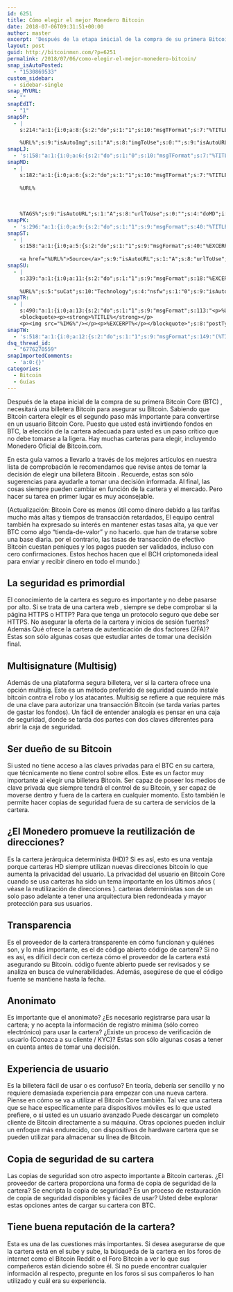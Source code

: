 ```yaml
---
id: 6251
title: Cómo elegir el mejor Monedero Bitcoin
date: 2018-07-06T09:31:51+00:00
author: master
excerpt: 'Después de la etapa inicial de la compra de su primera Bitcoin Core (BTC) , necesitará una billetera Bitcoin para asegurar su Bitcoin. Sabiendo que Bitcoin cartera elegir es el segundo paso más importante para convertirse en un usuario Bitcoin Core. '
layout: post
guid: http://bitcoinmxn.com/?p=6251
permalink: /2018/07/06/como-elegir-el-mejor-monedero-bitcoin/
snap_isAutoPosted:
  - "1530869533"
custom_sidebar:
  - sidebar-single
snap_MYURL:
  - ""
snapEdIT:
  - "1"
snap5P:
  - |
    s:214:"a:1:{i:0;a:8:{s:2:"do";s:1:"1";s:10:"msgTFormat";s:7:"%TITLE%";s:9:"msgFormat";s:18:"%EXCERPT%
    
    %URL%";s:9:"isAutoImg";s:1:"A";s:8:"imgToUse";s:0:"";s:9:"isAutoURL";s:1:"A";s:8:"urlToUse";s:0:"";s:4:"do5P";i:0;}}";
snapLJ:
  - 's:158:"a:1:{i:0;a:6:{s:2:"do";s:1:"0";s:10:"msgTFormat";s:7:"%TITLE%";s:9:"msgFormat";s:9:"%EXCERPT%";s:9:"isAutoURL";s:1:"A";s:8:"urlToUse";s:0:"";s:4:"doLJ";i:0;}}";'
snapMD:
  - |
    s:182:"a:1:{i:0;a:6:{s:2:"do";s:1:"1";s:10:"msgTFormat";s:7:"%TITLE%";s:9:"msgFormat";s:32:"%EXCERPT%
    
    %URL%
    
    
    
    %TAGS%";s:9:"isAutoURL";s:1:"A";s:8:"urlToUse";s:0:"";s:4:"doMD";i:0;}}";
snapPK:
  - 's:296:"a:1:{i:0;a:9:{s:2:"do";s:1:"1";s:9:"msgFormat";s:40:"%TITLE% - %URL% #bitcoin #mexico #crypto";s:9:"isAutoURL";s:1:"A";s:8:"urlToUse";s:0:"";s:4:"doPK";i:0;s:8:"isPosted";s:1:"1";s:4:"pgID";i:1381313181;s:7:"postURL";s:30:"https://www.plurk.com/p/muec2l";s:5:"pDate";s:19:"2018-07-06 09:31:54";}}";'
snapST:
  - |
    s:158:"a:1:{i:0;a:5:{s:2:"do";s:1:"1";s:9:"msgFormat";s:40:"%EXCERPT%
    
    <a href="%URL%">Source</a>";s:9:"isAutoURL";s:1:"A";s:8:"urlToUse";s:0:"";s:4:"doST";i:0;}}";
snapSU:
  - |
    s:339:"a:1:{i:0;a:11:{s:2:"do";s:1:"1";s:9:"msgFormat";s:18:"%EXCERPT%
    
    %URL%";s:5:"suCat";s:10:"Technology";s:4:"nsfw";s:1:"0";s:9:"isAutoURL";s:1:"A";s:8:"urlToUse";s:0:"";s:4:"doSU";i:0;s:8:"isPosted";s:1:"1";s:4:"pgID";s:6:"2sCqjY";s:7:"postURL";s:45:"http://www.stumbleupon.com/su/2sCqjY/comments";s:5:"pDate";s:19:"2018-07-06 09:32:11";}}";
snapTR:
  - |
    s:490:"a:1:{i:0;a:13:{s:2:"do";s:1:"1";s:9:"msgFormat";s:113:"<p>%URL%</p>
    <blockquote><p><strong>%TITLE%</strong></p>
    <p><img src="%IMG%"/></p><p>%EXCERPT%</p></blockquote>";s:8:"postType";s:1:"T";s:10:"msgTFormat";s:7:"%TITLE%";s:9:"isAutoImg";s:1:"A";s:8:"imgToUse";s:0:"";s:9:"isAutoURL";s:1:"A";s:8:"urlToUse";s:0:"";s:4:"doTR";i:0;s:8:"isPosted";s:1:"1";s:4:"pgID";i:175603022358;s:7:"postURL";s:46:"http://bitcoinmxn.tumblr.com/post/175603022358";s:5:"pDate";s:19:"2018-07-06 09:32:13";}}";
snapTW:
  - 's:518:"a:1:{i:0;a:12:{s:2:"do";s:1:"1";s:9:"msgFormat";s:149:"(%TITLE%) - %URL% #bitcoin #criptomonedas #criptomoneda #blockchain #bitcoinMexico #bitcoinpanama #bitcoinvenezuela #ethereum #mexico #cryptocurrency";s:8:"attchImg";s:1:"1";s:9:"isAutoImg";s:1:"A";s:8:"imgToUse";s:0:"";s:9:"isAutoURL";s:1:"A";s:8:"urlToUse";s:0:"";s:4:"doTW";i:0;s:8:"isPosted";s:1:"1";s:4:"pgID";s:19:"1015166523978256385";s:7:"postURL";s:58:"https://twitter.com/mxn_bitcoin/status/1015166523978256385";s:5:"pDate";s:19:"2018-07-06 09:32:15";}}";'
dsq_thread_id:
  - "6776270559"
snapImportedComments:
  - 'a:0:{}'
categories:
  - Bitcoin
  - Guías
---
```

Después de la etapa inicial de la compra de su primera Bitcoin Core (BTC) , necesitará una billetera Bitcoin para asegurar su Bitcoin. Sabiendo que Bitcoin cartera elegir es el segundo paso más importante para convertirse en un usuario Bitcoin Core. Puesto que usted está invirtiendo fondos en BTC, la elección de la cartera adecuada para usted es un paso crítico que no debe tomarse a la ligera. Hay muchas carteras para elegir, incluyendo Monedero Oficial de Bitcoin.com.

En esta guía vamos a llevarlo a través de los mejores artículos en nuestra lista de comprobación le recomendamos que revise antes de tomar la decisión de elegir una billetera Bitcoin . Recuerde, estas son sólo sugerencias para ayudarle a tomar una decisión informada. Al final, las cosas siempre pueden cambiar en función de la cartera y el mercado. Pero hacer su tarea en primer lugar es muy aconsejable.

(Actualización: Bitcoin Core es menos útil como dinero debido a las tarifas mucho más altas y tiempos de transacción retardados, El equipo central también ha expresado su interés en mantener estas tasas alta, ya que ver BTC como algo “tienda-de-valor” y no hacerlo. que han de tratarse sobre una base diaria. por el contrario, las tasas de transacción de efectivo Bitcoin cuestan peniques y los pagos pueden ser validados, incluso con cero confirmaciones. Estos hechos hacen que el BCH criptomoneda ideal para enviar y recibir dinero en todo el mundo.)

## La seguridad es primordial

El conocimiento de la cartera es seguro es importante y no debe pasarse por alto. Si se trata de una cartera web , siempre se debe comprobar si la página HTTPS o HTTP? Para que tenga un protocolo seguro que debe ser HTTPS. No asegurar la oferta de la cartera y inicios de sesión fuertes? Además Qué ofrece la cartera de autenticación de dos factores (2FA)? Estas son sólo algunas cosas que estudiar antes de tomar una decisión final.

## Multisignature (Multisig)

Además de una plataforma segura billetera, ver si la cartera ofrece una opción multisig. Este es un método preferido de seguridad cuando instale bitcoin contra el robo y los atacantes. Multisig se refiere a que requiere más de una clave para autorizar una transacción Bitcoin (se tarda varias partes de gastar los fondos). Un fácil de entender analogía es pensar en una caja de seguridad, donde se tarda dos partes con dos claves diferentes para abrir la caja de seguridad.

## Ser dueño de su Bitcoin

Si usted no tiene acceso a las claves privadas para el BTC en su cartera, que técnicamente no tiene control sobre ellos. Este es un factor muy importante al elegir una billetera Bitcoin. Ser capaz de poseer los medios de clave privada que siempre tendrá el control de su Bitcoin, y ser capaz de moverse dentro y fuera de la cartera en cualquier momento. Esto también le permite hacer copias de seguridad fuera de su cartera de servicios de la cartera.

## ¿El Monedero promueve la reutilización de direcciones?

Es la cartera jerárquica determinista (HD)? Si es así, esto es una ventaja porque carteras HD siempre utilizan nuevas direcciones bitcoin lo que aumenta la privacidad del usuario. La privacidad del usuario en Bitcoin Core cuando se usa carteras ha sido un tema importante en los últimos años ( véase la reutilización de direcciones ). carteras deterministas son de un solo paso adelante a tener una arquitectura bien redondeada y mayor protección para sus usuarios.

## Transparencia

Es el proveedor de la cartera transparente en cómo funcionan y quiénes son, y lo más importante, es el de código abierto código de cartera? Si no es así, es difícil decir con certeza cómo el proveedor de la cartera está asegurando su Bitcoin. código fuente abierto puede ser revisados ​​y se analiza en busca de vulnerabilidades. Además, asegúrese de que el código fuente se mantiene hasta la fecha.

## Anonimato

Es importante que el anonimato? ¿Es necesario registrarse para usar la cartera; y no acepta la información de registro mínima (sólo correo electrónico) para usar la cartera? ¿Existe un proceso de verificación de usuario (Conozca a su cliente / KYC)? Estas son sólo algunas cosas a tener en cuenta antes de tomar una decisión.

## Experiencia de usuario

Es la billetera fácil de usar o es confuso? En teoría, debería ser sencillo y no requiere demasiada experiencia para empezar con una nueva cartera. Piense en cómo se va a utilizar el Bitcoin Core también. Tal vez una cartera que se hace específicamente para dispositivos móviles es lo que usted prefiere, o si usted es un usuario avanzado Puede descargar un completo cliente de Bitcoin directamente a su máquina. Otras opciones pueden incluir un enfoque más endurecido, con dispositivos de hardware cartera que se pueden utilizar para almacenar su línea de Bitcoin.

## Copia de seguridad de su cartera

Las copias de seguridad son otro aspecto importante a Bitcoin carteras. ¿El proveedor de cartera proporciona una forma de copia de seguridad de la cartera? Se encripta la copia de seguridad? Es un proceso de restauración de copia de seguridad disponibles y fáciles de usar? Usted debe explorar estas opciones antes de cargar su cartera con BTC.

## Tiene buena reputación de la cartera?

Esta es una de las cuestiones más importantes. Si desea asegurarse de que la cartera está en el sube y sube, la búsqueda de la cartera en los foros de internet como el Bitcoin Reddit o el Foro Bitcoin a ver lo que sus compañeros están diciendo sobre él. Si no puede encontrar cualquier información al respecto, pregunte en los foros si sus compañeros lo han utilizado y cuál era su experiencia.